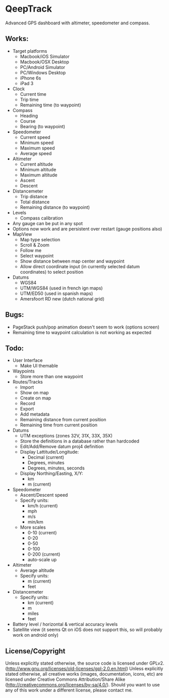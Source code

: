 # QeepTrack
Advanced GPS dashboard with altimeter, speedometer and compass.

## Works: ##
 * Target platforms
   * Macbook/iOS Simulator
   * Macbook/OSX Desktop
   * PC/Android Simulator
   * PC/Windows Desktop
   * iPhone 6s
   * iPad 3
 * Clock
   * Current time
   * Trip time
   * Remaining time (to waypoint)
 * Compass
   * Heading
   * Course
   * Bearing (to waypoint)
 * Speedometer
   * Current speed
   * Minimum speed
   * Maximum speed
   * Average speed
 * Altimeter
   * Current altitude
   * Minimum altitude
   * Maximum altitude
   * Ascent
   * Descent
 * Distancemeter
   * Trip distance
   * Total distance
   * Remaining distance (to waypoint)
 * Levels
   * Compass calibration 
 * Any gauge can be put in any spot
 * Options now work and are persistent over restart (gauge positions also)
 * MapView
   * Map type selection
   * Scroll & Zoom
   * Follow me
   * Select waypoint
   * Show distance between map center and waypoint
   * Allow direct coordinate input (in currently selected datum coordinates) to select position
 * Datums
   * WGS84
   * UTM/WGS84 (used in french ign maps)
   * UTM/ED50 (used in spanish maps)
   * Amersfoort RD new (dutch national grid)

## Bugs: ##
 * PageStack push/pop animation doesn't seem to work (options screen)
 * Remaining time to waypoint calculation is not working as expected

## Todo: ##
 * User Interface
   * Make UI themable
 * Waypoints
   * Store more than one waypoint
 * Routes/Tracks
   * Import
   * Show on map
   * Create on map
   * Record
   * Export
   * Add metadata
   * Remaining distance from current position
   * Remaining time from current position
 * Datums
   * UTM exceptions (zones 32V, 31X, 33X, 35X)
   * Store the definitions in a database rather than hardcoded
   * Edit/Add/Remove datum proj4 definition
   * Display Lattitude/Longitude:
     * Decimal (current)
     * Degrees, minutes
     * Degrees, minutes, seconds
   * Display Northing/Easting, X/Y:
     * km
     * m (current)
 * Speedometer
   * Ascent/Descent speed
   * Specify units:
     * km/h (current)
     * mph
     * m/s
     * min/km
   * More scales
     * 0-10 (current)
     * 0-20
     * 0-50
     * 0-100
     * 0-200 (current)
     * auto-scale up
 * Altimeter
   * Average altitude
   * Specify units:
     * m (current)
     * feet
 * Distancemeter
   * Specify units:
     * km (current)
     * m
     * miles
     * feet
 * Battery level / horizontal & vertical accuracy levels
 * Satellite view (it seems Qt on iOS does not support this, so will probably work on android only)

## License/Copyright
Unless explicitly stated otherwise, the source code is licensed under GPLv2. (http://www.gnu.org/licenses/old-licenses/gpl-2.0.en.html)
Unless explicitly stated otherwise, all creative works (images, documentation, icons, etc) are licensed under Creative Commons Attribution/Share Alike (http://creativecommons.org/licenses/by-sa/4.0/).
Should you want to use any of this work under a different license, please contact me.
